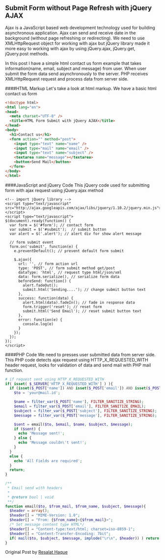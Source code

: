 ## Submit Form without Page Refresh with jQuery AJAX

Ajax is a JavaScript based web development technology used for building asynchronous application. Ajax can send and receive date in the background (without page refreshing or redirecting). We need to use XMLHttpRequest object for working with ajax but jQuery library made it more easy to working with ajax by using jQuery.ajax, jQuery.get, jQuery.post methods.

In this post I have a simple html contact us form example that takes information(name, email, subject and message) from user. When user submit the form data send asynchronously to the server. PHP receives XMLHttpRequest request and process data from server side.

####HTML Markup
Let's take a look at html markup. We have a basic html contact us form

```html
<!doctype html>
<html lang="en">
<head>
  <meta charset="UTF-8" />
  <title>HTML Form Submit with jQuery AJAX</title>
</head>
<body>
  <h1>Contact us</h1>
  <form action="" method="post">
    <input type="text" name="name" />
    <input type="mail" name="email" />
    <input type="text" name="subject" />
    <textarea name="message"></textarea>
    <button>Send Mail</button>
  </form>
</body>
</html>
```

####JavaScript and jQuery Code
This jQuery code used for submitting form with ajax request using jQuery.ajax method 


```jquery
<!-- import jQuery library -->
<script type="text/javascript" src="http://ajax.googleapis.com/ajax/libs/jquery/1.10.2/jquery.min.js"></script>
<script type="text/javascript">
$(document).ready(function() {
  var form = $('#form'); // contact form
  var submit = $('#submit');  // submit button
  var alert = $('.alert'); // alert div for show alert message

  // form submit event
  form.on('submit', function(e) {
    e.preventDefault(); // prevent default form submit

    $.ajax({
      url: '', // form action url
      type: 'POST', // form submit method get/post
      dataType: 'html', // request type html/json/xml
      data: form.serialize(), // serialize form data 
      beforeSend: function() {
        alert.fadeOut();
        submit.html('Sending....'); // change submit button text
      },
      success: function(data) {
        alert.html(data).fadeIn(); // fade in response data
        form.trigger('reset'); // reset form
        submit.html('Send Email'); // reset submit button text
      },
      error: function(e) {
        console.log(e)
      }
    });
  });
});
</script>
```

####PHP Code
We need to presses user submitted data from server side. This PHP code detects ajax request using HTTP_X_REQUESTED_WITH header request, looks for validation of data and send mail with PHP mail function. 

```php
# if request sent using HTTP_X_REQUESTED_WITH
if( isset( $_SERVER['HTTP_X_REQUESTED_WITH'] ) ){
  if (isset($_POST['name']) AND isset($_POST['email']) AND isset($_POST['subject']) AND isset($_POST['message'])) {
    $to = 'your@mail.id';

    $name = filter_var($_POST['name'], FILTER_SANITIZE_STRING);
    $email = filter_var($_POST['email'], FILTER_SANITIZE_EMAIL);
    $subject = filter_var($_POST['subject'], FILTER_SANITIZE_STRING);
    $message = filter_var($_POST['message'], FILTER_SANITIZE_STRING);

    $sent = email($to, $email, $name, $subject, $message);
    if ($sent) {
      echo 'Message sent!';
    } else {
      echo 'Message couldn\'t sent!';
    }
  }
  else {
    echo 'All Fields are required';
  }
  return;
}

/**
 * Email send with headers
 *
 * @return bool | void
 **/
function email($to, $from_mail, $from_name, $subject, $message){
  $header = array();
  $header[] = "MIME-Version: 1.0";
  $header[] = "From: {$from_name}<{$from_mail}>";
  /* Set message content type HTML*/
  $header[] = "Content-type:text/html; charset=iso-8859-1";
  $header[] = "Content-Transfer-Encoding: 7bit";
  if( mail($to, $subject, $message, implode("\r\n", $header)) ) return true; 
}
```

Original Post by [Resalat Haque](http://www.w3bees.com/2013/08/submit-form-without-page-refresh-with.html)  